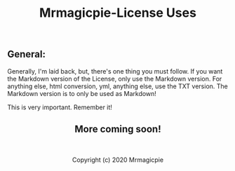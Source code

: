 <h1 align="center">Mrmagicpie-License Uses</h1>
<br>
<h2>General:</h2>

Generally, I'm laid back, but, there's one thing you must follow. If you want the Markdown version of the License, only use the Markdown version. For anything else, html conversion, yml, anything else, use the TXT version. The Markdown version is to only be used as Markdown!

This is very important. Remember it!

<h2 align="center">More coming soon!</h2>
<br>
<p align="center">Copyright (c) 2020 Mrmagicpie</p>

